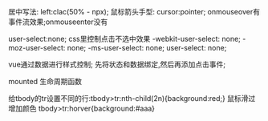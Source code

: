 居中写法: left:clac(50% - npx);
鼠标箭头手型: cursor:pointer;
onmouseover有事件流效果;onmouseenter没有

user-select:none;   css里控制点击不选中效果
            -webkit-user-select: none;
            -moz-user-select: none;
            -ms-user-select: none;
            user-select: none;

vue通过数据进行样式控制;
先将状态和数据绑定,然后再添加点击事件;

mounted  生命周期函数

给tbody的tr设置不同的行:tbody>tr:nth-child(2n){background:red;}
鼠标滑过增加颜色        tbody>tr:horver{background:#aaa}
